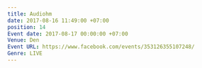 ```yaml
---
title: Audiohm
date: 2017-08-16 11:49:00 +07:00
position: 14
Event date: 2017-08-17 00:00:00 +07:00
Venue: Den
Event URL: https://www.facebook.com/events/353126355107248/
Genre: LIVE
---
```


